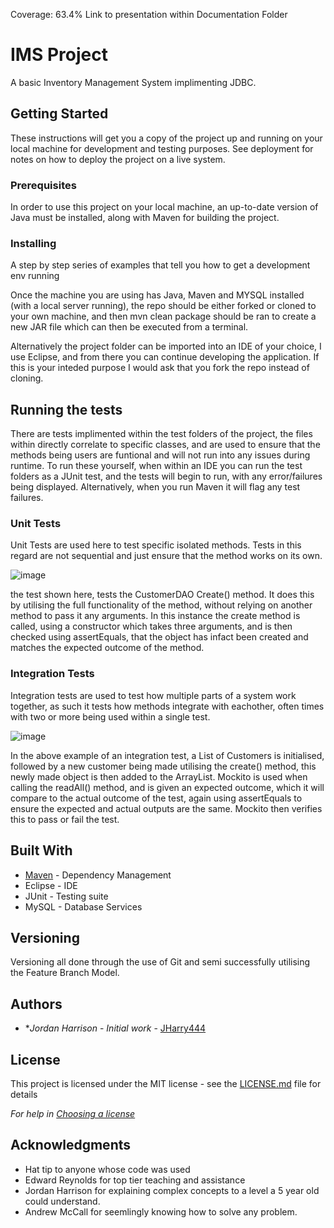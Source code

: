 Coverage: 63.4%
Link to presentation within Documentation Folder
# IMS Project

A basic Inventory Management System implimenting JDBC.

## Getting Started

These instructions will get you a copy of the project up and running on your local machine for development and testing purposes. See deployment for notes on how to deploy the project on a live system.

### Prerequisites

In order to use this project on your local machine, an up-to-date version of Java must be installed, along with Maven for building the project.

### Installing

A step by step series of examples that tell you how to get a development env running

Once the machine you are using has Java, Maven and MYSQL installed (with a local server running), the repo should be either forked or cloned to your own machine, and then mvn clean package should be ran to create a new JAR file which can then be executed from a terminal.

Alternatively the project folder can be imported into an IDE of your choice, I use Eclipse, and from there you can continue developing the application. If this is your inteded purpose I would ask that you fork the repo instead of cloning.

## Running the tests

There are tests implimented within the test folders of the project, the files within directly correlate to specific classes, and are used to ensure that the methods being users are funtional and will not run into any issues during runtime. To run these yourself, when within an IDE you can run the test folders as a JUnit test, and the tests will begin to run, with any error/failures being displayed. Alternatively, when you run Maven it will flag any test failures.

### Unit Tests 

Unit Tests are used here to test specific isolated methods. Tests in this regard are not sequential and just ensure that the method works on its own.

![image](https://user-images.githubusercontent.com/107627845/180637950-7a3bddde-73af-454e-af37-0f99f408873e.png)

the test shown here, tests the CustomerDAO Create() method. It does this by utilising the full functionality of the method, without relying on another method to pass it any arguments. In this instance the create method is called, using a constructor which takes three arguments, and is then checked using assertEquals, that the object has infact been created and matches the expected outcome of the method.


### Integration Tests 
Integration tests are used to test how multiple parts of a system work together, as such it tests how methods integrate with eachother, often times with two or more being used within a single test.

![image](https://user-images.githubusercontent.com/107627845/180638110-d5957def-f89b-4094-bdea-5acd22431885.png)

In the above example of an integration test, a List of Customers is initialised, followed by a new customer being made utilising the create() method, this newly made object is then added to the ArrayList. Mockito is used when calling the readAll() method, and is given an expected outcome, which it will compare to the actual outcome of the test, again using assertEquals to ensure the expected and actual outputs are the same. Mockito then verifies this to pass or fail the test. 


## Built With

* [Maven](https://maven.apache.org/) - Dependency Management
* Eclipse - IDE
* JUnit - Testing suite
* MySQL - Database Services

## Versioning
Versioning all done through the use of Git and semi successfully utilising the Feature Branch Model.

## Authors

* **Jordan Harrison* - *Initial work* - [JHarry444](https://github.com/JHarry444)

## License

This project is licensed under the MIT license - see the [LICENSE.md](LICENSE.md) file for details 

*For help in [Choosing a license](https://choosealicense.com/)*

## Acknowledgments

* Hat tip to anyone whose code was used
* Edward Reynolds for top tier teaching and assistance
* Jordan Harrison for explaining complex concepts to a level a 5 year old could understand.
* Andrew McCall for seemlingly knowing how to solve any problem.

